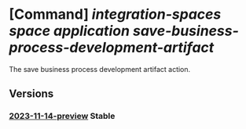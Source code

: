 # [Command] _integration-spaces space application save-business-process-development-artifact_

The save business process development artifact action.

## Versions

### [2023-11-14-preview](/Resources/mgmt-plane/L3N1YnNjcmlwdGlvbnMve30vcmVzb3VyY2Vncm91cHMve30vcHJvdmlkZXJzL21pY3Jvc29mdC5pbnRlZ3JhdGlvbnNwYWNlcy9zcGFjZXMve30vYXBwbGljYXRpb25zL3t9L3NhdmVidXNpbmVzc3Byb2Nlc3NkZXZlbG9wbWVudGFydGlmYWN0/2023-11-14-preview.xml) **Stable**

<!-- mgmt-plane /subscriptions/{}/resourcegroups/{}/providers/microsoft.integrationspaces/spaces/{}/applications/{}/savebusinessprocessdevelopmentartifact 2023-11-14-preview -->
